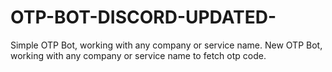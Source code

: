 # OTP-BOT-DISCORD-UPDATED-
Simple OTP Bot, working with any company or service name. New OTP Bot, working with any company or service name to fetch otp code.
